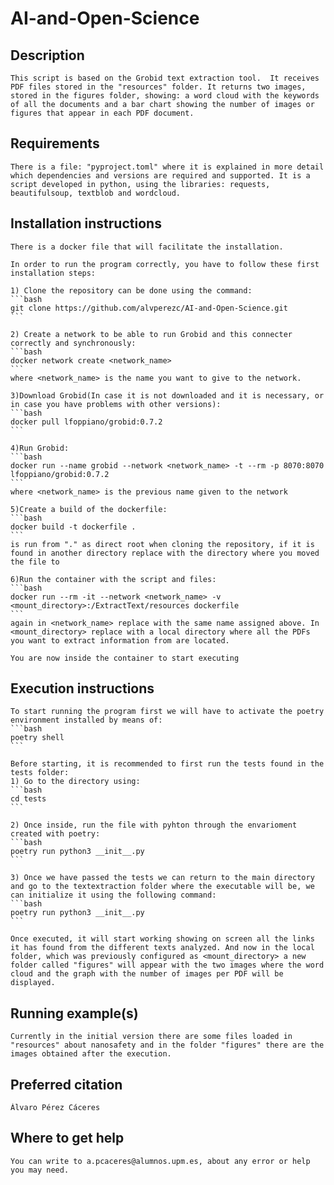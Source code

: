 # AI-and-Open-Science

## Description
    This script is based on the Grobid text extraction tool.  It receives PDF files stored in the "resources" folder. It returns two images, stored in the figures folder, showing: a word cloud with the keywords of all the documents and a bar chart showing the number of images or figures that appear in each PDF document.

## Requirements
    There is a file: "pyproject.toml" where it is explained in more detail which dependencies and versions are required and supported. It is a script developed in python, using the libraries: requests, beautifulsoup, textblob and wordcloud.

## Installation instructions
    There is a docker file that will facilitate the installation. 
        
    In order to run the program correctly, you have to follow these first installation steps:

    1) Clone the repository can be done using the command: 
    ```bash
    git clone https://github.com/alvperezc/AI-and-Open-Science.git
    ```

    2) Create a network to be able to run Grobid and this connecter correctly and synchronously: 
    ```bash
    docker network create <network_name>
    ``` 
    where <network_name> is the name you want to give to the network.

    3)Download Grobid(In case it is not downloaded and it is necessary, or in case you have problems with other versions):
    ```bash 
    docker pull lfoppiano/grobid:0.7.2
    ```

    4)Run Grobid: 
    ```bash
    docker run --name grobid --network <network_name> -t --rm -p 8070:8070 lfoppiano/grobid:0.7.2
    ```
    where <network_name> is the previous name given to the network

    5)Create a build of the dockerfile:
    ```bash
    docker build -t dockerfile . 
    ```
    is run from "." as direct root when cloning the repository, if it is found in another directory replace with the directory where you moved the file to

    6)Run the container with the script and files:
    ```bash
    docker run --rm -it --network <network_name> -v <mount_directory>:/ExtractText/resources dockerfile
    ```
    again in <network_name> replace with the same name assigned above. In <mount_directory> replace with a local directory where all the PDFs you want to extract information from are located.

    You are now inside the container to start executing


## Execution instructions
    To start running the program first we will have to activate the poetry environment installed by means of:
    ```bash
    poetry shell
    ```

    Before starting, it is recommended to first run the tests found in the tests folder:
    1) Go to the directory using:
    ```bash
    cd tests
    ```

    2) Once inside, run the file with pyhton through the envarioment created with poetry:
    ```bash
    poetry run python3 __init__.py
    ```

    3) Once we have passed the tests we can return to the main directory and go to the textextraction folder where the executable will be, we can initialize it using the following command:
    ```bash
    poetry run python3 __init__.py
    ```

    Once executed, it will start working showing on screen all the links it has found from the different texts analyzed. And now in the local folder, which was previously configured as <mount_directory> a new folder called "figures" will appear with the two images where the word cloud and the graph with the number of images per PDF will be displayed.


## Running example(s)
    Currently in the initial version there are some files loaded in "resources" about nanosafety and in the folder "figures" there are the images obtained after the execution.

## Preferred citation 
    Álvaro Pérez Cáceres

## Where to get help
    You can write to a.pcaceres@alumnos.upm.es, about any error or help you may need.

